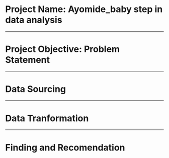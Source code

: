 # Project Name: Ayomide_baby step in data analysis

----
# Project Objective: Problem Statement



-----
# Data Sourcing



-----
# Data Tranformation



-----
# Finding and Recomendation

